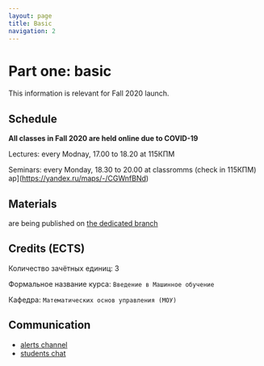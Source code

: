 ```yaml
---
layout: page
title: Basic
navigation: 2
---
```


# Part one: basic
This information is relevant for Fall 2020 launch.
## Schedule

**All classes in Fall 2020 are held online due to COVID-19**

Lectures: every Modnay, 17.00 to 18.20 at 115КПМ

Seminars: every Monday, 18.30 to 20.00 at classromms (check in 115КПМ)
ap](https://yandex.ru/maps/-/CGWnfBNd)

## Materials

are being published on [the dedicated branch](https://github.com/girafe-ai/ml-mipt/tree/basic_f20)

## Credits (ECTS)

Количество зачётных единиц: 3

Формальное название курса: `Введение в Машинное обучение`

Кафедра: `Математических основ управления (МОУ)`

## Communication

* [alerts channel](https://t.me/joinchat/AAAAAFDGw7VYgNwZECx0mw)
* [students chat](https://t.me/joinchat/Ak0SzkbLV6rLMA211xGeRg)
